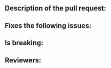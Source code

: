 ## Description of the pull request:

## Fixes the following issues:

## Is breaking:

## Reviewers:

<!--
Hello!



Thank you for taking your time submitting this pull request. To make it easy for everyone to review, we'll just need a few key pieces of information:

Description of the pull request:
Describe as much as you can what this pull request is all about. Highlight key points as well as parts that need additional eyes for review.

Fixes the following issues:
Include the issues that are addressed by this pull request.

Is breaking:
Indicate if this pull request includes breaking changes.

Reviewers:
Should you want a specific someone to review this code, tag their name.



Once again, thank you for your time and patience.

Ractive Community

-->